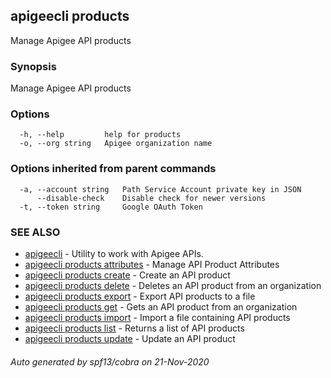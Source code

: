 ## apigeecli products

Manage Apigee API products

### Synopsis

Manage Apigee API products

### Options

```
  -h, --help         help for products
  -o, --org string   Apigee organization name
```

### Options inherited from parent commands

```
  -a, --account string   Path Service Account private key in JSON
      --disable-check    Disable check for newer versions
  -t, --token string     Google OAuth Token
```

### SEE ALSO

* [apigeecli](apigeecli.md)	 - Utility to work with Apigee APIs.
* [apigeecli products attributes](apigeecli_products_attributes.md)	 - Manage API Product Attributes
* [apigeecli products create](apigeecli_products_create.md)	 - Create an API product
* [apigeecli products delete](apigeecli_products_delete.md)	 - Deletes an API product from an organization
* [apigeecli products export](apigeecli_products_export.md)	 - Export API products to a file
* [apigeecli products get](apigeecli_products_get.md)	 - Gets an API product from an organization
* [apigeecli products import](apigeecli_products_import.md)	 - Import a file containing API products
* [apigeecli products list](apigeecli_products_list.md)	 - Returns a list of API products
* [apigeecli products update](apigeecli_products_update.md)	 - Update an API product

###### Auto generated by spf13/cobra on 21-Nov-2020
